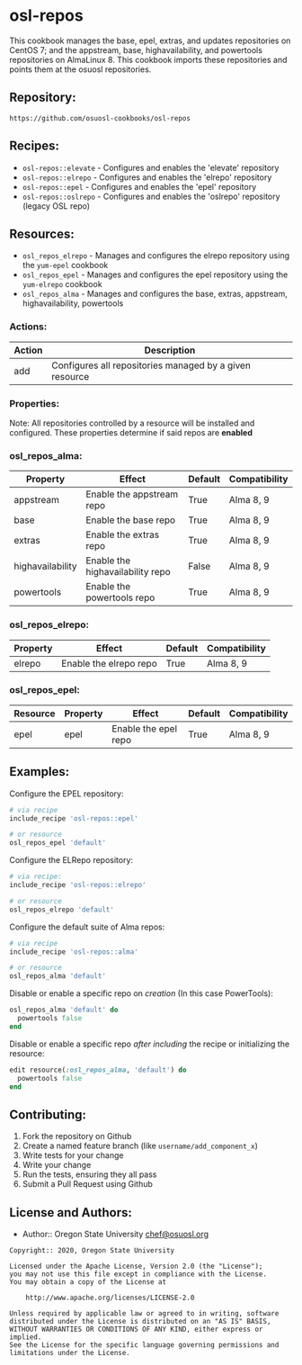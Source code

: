 osl-repos
================

This cookbook manages the base, epel, extras, and updates repositories on CentOS 7; and the appstream, base, highavailability, and powertools repositories on AlmaLinux 8. This cookbook imports these repositories and points them at the osuosl
repositories.

## Repository:

```
https://github.com/osuosl-cookbooks/osl-repos
```

## Recipes:

- `osl-repos::elevate` - Configures and enables the 'elevate' repository
- `osl-repos::elrepo`  - Configures and enables the 'elrepo' repository
- `osl-repos::epel`    - Configures and enables the 'epel' repository
- `osl-repos::oslrepo` - Configures and enables the 'oslrepo' repository (legacy OSL repo)

## Resources:

- `osl_repos_elrepo` - Manages and configures the elrepo repository using the `yum-epel` cookbook
- `osl_repos_epel`   - Manages and configures the epel repository using the `yum-elrepo` cookbook
- `osl_repos_alma`   - Manages and configures the base, extras, appstream, highavailability, powertools

### Actions:

| Action  | Description                                              |
|-------- |--------------------------------------------------------- |
| add     | Configures all repositories managed by a given resource  |

### Properties:

Note: All repositories controlled by a resource will be installed and configured. These properties determine if said repos are **enabled**

### osl_repos_alma:
| Property         | Effect                           | Default | Compatibility  |
|----------------- |--------------------------------- |-------- |--------------- |
| appstream        | Enable the appstream repo        | True    | Alma 8, 9      |
| base             | Enable the base repo             | True    | Alma 8, 9      |
| extras           | Enable the extras repo           | True    | Alma 8, 9      |
| highavailability | Enable the highavailability repo | False   | Alma 8, 9      |
| powertools       | Enable the powertools repo       | True    | Alma 8, 9      |

### osl_repos_elrepo:
| Property  | Effect                  | Default | Compatibility  |
|---------- |------------------------ |-------- |--------------- |
| elrepo    | Enable the elrepo repo  | True    | Alma 8, 9      |

### osl_repos_epel:
| Resource  | Property  | Effect                | Default | Compatibility  |
|---------- |---------- |---------------------- |-------- |--------------- |
| epel      | epel      | Enable the epel repo  | True    | Alma 8, 9      |
## Examples:

Configure the EPEL repository:
```ruby
# via recipe
include_recipe 'osl-repos::epel'

# or resource
osl_repos_epel 'default'
```

Configure the ELRepo repository:
```ruby
# via recipe:
include_recipe 'osl-repos::elrepo'

# or resource
osl_repos_elrepo 'default'
```

Configure the default suite of Alma repos:
```ruby
# via recipe
include_recipe 'osl-repos::alma'

# or resource
osl_repos_alma 'default'
```

Disable or enable a specific repo on *creation* (In this case PowerTools):
```ruby
osl_repos_alma 'default' do
  powertools false
end
```

Disable or enable a specific repo *after including* the recipe or initializing the resource:
```ruby
edit resource(:osl_repos_alma, 'default') do
  powertools false
end
```

## Contributing:

1. Fork the repository on Github
2. Create a named feature branch (like `username/add_component_x`)
3. Write tests for your change
4. Write your change
5. Run the tests, ensuring they all pass
6. Submit a Pull Request using Github

## License and Authors:

- Author:: Oregon State University <chef@osuosl.org>

```text
Copyright:: 2020, Oregon State University

Licensed under the Apache License, Version 2.0 (the "License");
you may not use this file except in compliance with the License.
You may obtain a copy of the License at

    http://www.apache.org/licenses/LICENSE-2.0

Unless required by applicable law or agreed to in writing, software
distributed under the License is distributed on an "AS IS" BASIS,
WITHOUT WARRANTIES OR CONDITIONS OF ANY KIND, either express or implied.
See the License for the specific language governing permissions and
limitations under the License.
```
